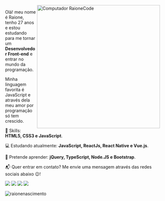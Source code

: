 <img src="https://i.imgur.com/6YoDxTE.png" min-width="400px" max-width="400px" width="400px" align="right" alt="Computador RaioneCode">

<p align="left">
  Olá! meu nome é Raione, tenho 27 anos e estou estudando para me tornar um <strong>Desenvolvedor Front-end</strong> e entrar no mundo   da programação.
</p>

<p align="left">
  Minha linguagem favorita é JavaScript e através dela meu amor por programação só tem crescido.
</p>

<p align="left">
🚀 Skills: <strong>HTML5, CSS3 e JavaScript</strong>.
</p>

<p align="left">
💻 Estudando atualmente: <strong>JavaScript, ReactJs, React Native e Vue.js</strong>.
</p>

<p align="left">
📖 Pretende aprender: <strong>jQuery, TypeScript, Node.JS e Bootstrap</strong>.
</p>

<p align="left">
📬 Quer entrar em contato? Me envie uma mensagem através das redes sociais abaixo 😉!
</p>

<p align="left">
<a href="mailto:raionebonfim@gmail.com" alt="Gmail">
  <img src="https://img.shields.io/badge/-raionebonfim@gmail.com-FF0000?style=flat-square&logo=Gmail&logoColor=white&link=raionebonfim@gmail.com" /></a>

<a href="https://www.linkedin.com/in/raionenascimento" alt="Linkedin">
<img src="https://img.shields.io/badge/-Raione%20Nascimento-0e76a8?style=flat-square&logo=Linkedin&logoColor=white&link=https://www.linkedin.com/in/raionenascimento/" /></a>

<a href="https://www.facebook.com/raionebonfim" alt="Linkedin">
<img src="https://img.shields.io/badge/-Raione%20Bonfim-3b5998?style=flat-square&logo=Facebook&logoColor=white&link=https://www.facebook.com/raionebonfim/" /></a>

<a href="https://api.whatsapp.com/send?phone=5511959533388&text=Ol%C3%A1%20Raione%2C%20visitei%20o%20seu%20Github%20e%20gostei.%20Podemos%20conversar%3F">
<img src="https://img.shields.io/badge/-WhatsApp-25d366?style=flat-square&logo=WhatsApp&logoColor=white&link=https://api.whatsapp.com/send?phone=5511959533388" /></a>

<p>
<img src="https://komarev.com/ghpvc/?username=raionenascimento" alt="raionenascimento"> 
</p>
